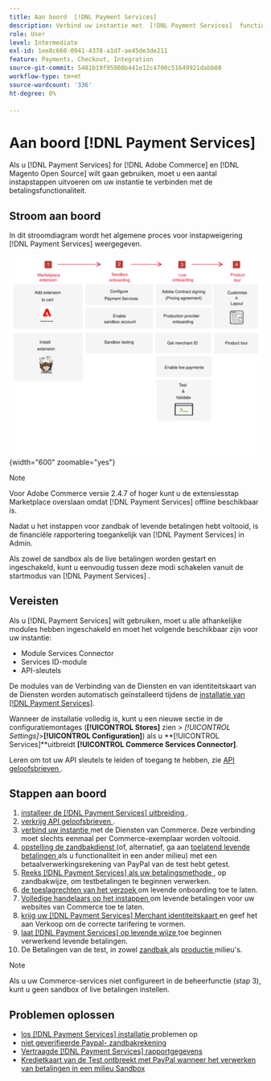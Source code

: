 ```yaml
---
title: Aan boord  [!DNL Payment Services]
description: Verbind uw instantie met  [!DNL Payment Services]  functionaliteit door een paar onboarding stappen te voltooien.
role: User
level: Intermediate
exl-id: 1ee8c660-0941-4378-a1d7-ae45de3de211
feature: Payments, Checkout, Integration
source-git-commit: 5481b19f95908b441e12c4700c51649921dabb08
workflow-type: tm+mt
source-wordcount: '336'
ht-degree: 0%

---
```


# Aan boord [!DNL Payment Services]

Als u [!DNL Payment Services] for [!DNL Adobe Commerce] en [!DNL Magento Open Source] wilt gaan gebruiken, moet u een aantal instapstappen uitvoeren om uw instantie te verbinden met de betalingsfunctionaliteit.

## Stroom aan boord

In dit stroomdiagram wordt het algemene proces voor instapweigering [!DNL Payment Services] weergegeven.

![ on boarding flow ](assets/onboarding-diagram.svg){width="600" zoomable="yes"}

>[!NOTE]
>
> Voor Adobe Commerce versie 2.4.7 of hoger kunt u de extensiesstap Marketplace overslaan omdat [!DNL Payment Services] offline beschikbaar is.

Nadat u het instappen voor zandbak of levende betalingen hebt voltooid, is de financiële rapportering toegankelijk van [!DNL Payment Services] in Admin.

Als zowel de sandbox als de live betalingen worden gestart en ingeschakeld, kunt u eenvoudig tussen deze modi schakelen vanuit de startmodus van [!DNL Payment Services] .

## Vereisten

Als u [!DNL Payment Services] wilt gebruiken, moet u alle afhankelijke modules hebben ingeschakeld en moet het volgende beschikbaar zijn voor uw instantie:

* Module Services Connector
* Services ID-module
* API-sleutels

De modules van de Verbinding van de Diensten en van identiteitskaart van de Diensten worden automatisch geïnstalleerd tijdens de [ installatie van  [!DNL Payment Services]](install.md).

Wanneer de installatie volledig is, kunt u een nieuwe sectie in de configuratiemontages (**[!UICONTROL Stores]** zien > _[!UICONTROL Settings]_>**[!UICONTROL Configuration]**) als u **[!UICONTROL Services]**uitbreidt **[!UICONTROL Commerce Services Connector]**.

Leren om tot uw API sleutels te leiden of toegang te hebben, zie [ API geloofsbrieven ](#obtain-api-credentials).

## Stappen aan boord

1. [ installeer de  [!DNL Payment Services]  uitbreiding ](install.md#get-payment-services).
1. [ verkrijg API geloofsbrieven ](connect.md#obtain-api-credentials).
1. [ verbind uw instantie ](connect.md#configure-commerce-services) met de Diensten van Commerce. Deze verbinding moet slechts eenmaal per Commerce-exemplaar worden voltooid.
1. [ opstelling de zandbakdienst ](sandbox.md#enable-sandbox-testing) (of, alternatief, ga aan [ toelatend levende betalingen ](sandbox.md#enable-live-payments) als u functionaliteit in een ander milieu) met een betaalverwerkingsrekening van PayPal van de test hebt getest.
1. [ Reeks  [!DNL Payment Services]  als uw betalingsmethode ](production.md#set-payment-services-as-payment-method), op zandbakwijze, om testbetalingen te beginnen verwerken.
1. [ de toeslagrechten van het verzoek ](production.md#request-payments-entitlement-from-adobe) om levende onboarding toe te laten.
1. [ Volledige handelaars op het instappen ](production.md#complete-merchant-onboarding) om levende betalingen voor uw websites van Commerce toe te laten.
1. [ krijg uw  [!DNL Payment Services]  Merchant identiteitskaart ](production.md#configure-pricing-tier) en geef het aan Verkoop om de correcte tarifering te vormen.
1. [ laat  [!DNL Payment Services]  op levende wijze ](production.md#enable-live-payments) toe beginnen verwerkend levende betalingen.
1. De Betalingen van de test, in zowel [ zandbak ](sandbox.md#test-in-sandbox-environment) als [ productie ](production.md#test-in-production) milieu&#39;s.

>[!NOTE]
>
>Als u uw Commerce-services niet configureert in de beheerfunctie (stap 3), kunt u geen sandbox of live betalingen instellen.

## Problemen oplossen

* [ los  [!DNL Payment Services]  installatie ](https://experienceleague.adobe.com/docs/commerce-knowledge-base/kb/troubleshooting/payments/payservices-install.html?lang=en) problemen op
* [ niet geverifieerde Paypal- zandbakrekening ](https://experienceleague.adobe.com/docs/commerce-knowledge-base/kb/troubleshooting/payments/payservices-paypal-acct.html)
* [ Vertraagde  [!DNL Payment Services]  rapportgegevens ](https://experienceleague.adobe.com/docs/commerce-knowledge-base/kb/troubleshooting/payments/payservices-report-info-delayed.html)
* [ Kredietkaart van de Test ontbreekt met PayPal wanneer het verwerken van betalingen in een milieu Sandbox ](https://experienceleague.adobe.com/docs/commerce-knowledge-base/kb/troubleshooting/payments/payservices-cc-sandbox-failure.html?lang=en)
